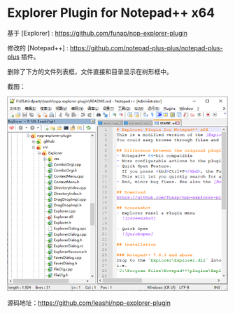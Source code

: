 # Explorer Plugin for Notepad++ x64
基于 [Explorer] :  https://github.com/funap/npp-explorer-plugin 

修改的 [Notepad++] :  https://github.com/notepad-plus-plus/notepad-plus-plus 插件。

删除了下方的文件列表框，文件直接和目录显示在树形框中。

截图：

![01](https://github.com/leashi/npp-explorer-plugin/blob/main/doc/01.png)

源码地址：https://github.com/leashi/npp-explorer-plugin
